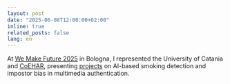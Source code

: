 ```yaml
---
layout: post
date: "2025-06-08T12:00:00+02:00"
inline: true
related_posts: false
lang: en
---
```

At [We Make Future 2025](https://www.wemakefuture.it/2025/programma/) in Bologna, I represented the University of Catania and [CoEHAR](https://www.coehar.it/), presenting [projects](https://www.unictmagazine.unict.it/we-make-future-ecco-i-sei-progetti-innovativi-made-unict) on AI-based smoking detection and impostor bias in multimedia authentication.
